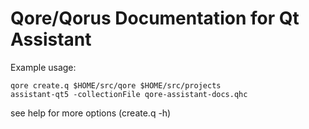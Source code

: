 # Qore/Qorus Documentation for Qt Assistant

Example usage:

```
qore create.q $HOME/src/qore $HOME/src/projects
assistant-qt5 -collectionFile qore-assistant-docs.qhc
```

see help for more options (create.q -h)

